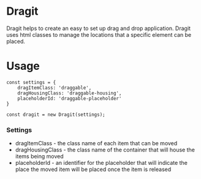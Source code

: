 # Dragit

Dragit helps to create an easy to set up drag and drop application. Dragit uses html classes to manage the locations that a specific element can be placed.
# Usage
```
const settings = {
    dragItemClass: 'draggable',
    dragHousingClass: 'draggable-housing',
    placeholderId: 'draggable-placeholder'
}

const dragit = new Dragit(settings);
```
### Settings
* dragItemClass - the class name of each item that can be moved 
* dragHousingClass - the class name of the container that will house the items being moved
* placeholderId - an identifier for the placeholder that will indicate the place the moved item will be placed once the item is released
